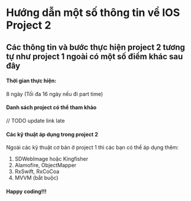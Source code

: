 # Hướng dẫn một số thông tin về IOS Project 2

## Các thông tin và bước thực hiện project 2 tương tự như project 1 ngoài có một số điểm khác sau đây
#### Thời gian thực hiện:
8 ngày (Tối đa 16 ngày nếu đi part time)

#### Danh sách project có thể tham khảo
// TODO update link late

#### Các kỹ thuật áp dụng trong project 2
Ngoài các kỹ thuật cơ bản ở project 1 thì các bạn có thể áp dụng thêm:
1. SDWebImage hoặc Kingfisher
2. Alamofire, ObjectMapper
3. RxSwift, RxCoCoa
4. MVVM (bắt buộc)

#### Happy coding!!!
